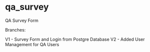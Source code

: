 # qa_survey
QA Survey Form

Branches:

V1 - Survey Form and Login from Postgre Database
V2 - Added User Management for QA Users
